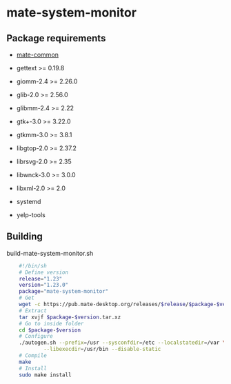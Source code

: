# mate-system-monitor

## Package requirements

  * [mate-common](./mate-common)

  * gettext >= 0.19.8

  * giomm-2.4 >= 2.26.0

  * glib-2.0 >= 2.56.0

  * glibmm-2.4 >= 2.22

  * gtk+-3.0 >= 3.22.0

  * gtkmm-3.0 >= 3.8.1

  * libgtop-2.0 >= 2.37.2

  * librsvg-2.0 >= 2.35

  * libwnck-3.0 >= 3.0.0

  * libxml-2.0 >= 2.0

  * systemd

  * yelp-tools

## Building

build-mate-system-monitor.sh

```bash
    #!/bin/sh
    # Define version
    release="1.23"
    version="1.23.0"
    package="mate-system-monitor"
    # Get
    wget -c https://pub.mate-desktop.org/releases/$release/$package-$version.tar.xz
    # Extract
    tar xvjf $package-$version.tar.xz
    # Go to inside folder
    cd $package-$version
    # Configure
    ./autogen.sh --prefix=/usr --sysconfdir=/etc --localstatedir=/var \
            --libexecdir=/usr/bin --disable-static
    # Compile
    make
    # Install
    sudo make install
```
